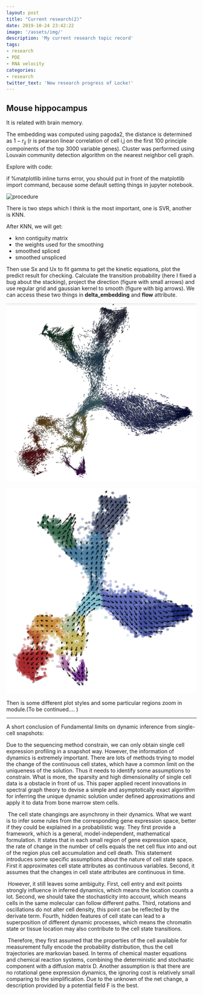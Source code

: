 ```yaml
---
layout: post
title: "Current research(2)"
date: 2019-10-24 23:42:22
image: '/assets/img/'
description: 'My current research topic record'
tags:
- research 
- PDE 
- RNA velocity 
categories:
- research 
twitter_text: 'New research progress of Locke!'
---
```


##  Mouse hippocampus

It is related with brain memory. 

The embedding was computed using pagoda2, the distance is determined as $1-r_{ij}$ (r is pearson linear correlation of cell i,j on the first 100 principle compoinents of the top 3000 variable genes). Cluster was performed using Louvain community detection algorithm on the nearest neighbor cell graph.

Explore with code: 

if %matplotlib inline turns error, you should put in front of the matplotlib import command, because some default setting things in jupyter notebook.

![procedure](https://github.com/clay001/blog/blob/gh-pages/_posts/posts_picture/Research(2)/procedure.png?raw=true)

There is two steps which I think is the most important, one is SVR, another is KNN. 

After KNN, we will get:

- knn contiguity matrix
- the weights used for the smoothing
- smoothed spliced
- smoothed unspliced

Then use Sx and Ux to fit gamma to get the kinetic equations, plot the predict result for checking. Calculate the transition probability (here I fixed a bug about the stacking), project the direction (figure with small arrows) and use regular grid and gaussian kernel to smooth (figure with big arrows). We can access these two things in **delta_embedding** and **flow** attribute.

![small_arrow](https://github.com/clay001/blog/blob/gh-pages/_posts/posts_picture/Research(2)/small_arrow.png?raw=true)

![big_arrow](https://github.com/clay001/blog/blob/gh-pages/_posts/posts_picture/Research(2)/big_arrow.png?raw=true)

 Then is some different plot styles and some particular regions zoom in module.(To be continued.... )

---------------------------------------------------------------------------------------------

A short conclusion of Fundamental limits on dynamic inference from single-cell snapshots:

Due to the sequencing method constrain, we can only obtain single cell expression profiling in a snapshot way. However, the information of dynamics is extremely important. There are lots of methods trying to model the change of the continuous cell states, which have a common limit on the uniqueness of the solution. Thus it needs to identify some assumptions to constrain. What is more, the sparsity and high dimensionality of single cell data is a obstacle in front of us. This paper applied recent innovations in spectral graph theory to devise a simple and asymptotically exact algorithm for inferring the unique dynamic solution under defined approximations and apply it to data from bone marrow stem cells.

​    The cell state changings are asynchrony in their dynamics. What we want is to infer some rules from the corresponding gene expression space, better if they could be explained in a probabilistic way. They first provide a framework, which is a general, model-independent, mathematical formulation. It states that in each small region of gene expression space, the rate of change in the number of cells equals the net cell flux into and out of the region plus cell accumulation and cell death. This statement introduces some specific assumptions about the nature of cell state space. First it approximates cell state attributes as continuous variables. Second, it assumes that the changes in cell state attributes are continuous in time. 

​    However, it still leaves some ambiguity. First, cell entry and exit points strongly influence in inferred dynamics, which means the location counts a lot. Second, we should take the stochasticity into account, which means cells in the same molecular can follow different paths. Third, rotations and oscillations do not alter cell density, this point can be reflected by the derivate term. Fourth, hidden features of cell state can lead to a superposition of different dynamic processes, which means the chromatin state or tissue location may also contribute to the cell state transitions.

​    Therefore, they first assumed that the properties of the cell available for measurement fully encode the probability distribution, thus the cell trajectories are markovian based. In terms of chemical master equations and chemical reaction systems, combining the deterministic and stochastic component with a diffusion matrix D. Another assumption is that there are no rotational gene expression dynamics, the ignoring cost is relatively small comparing to the simplification. Due to the unknown of the net change, a description provided by a potential field F is the best.  

 